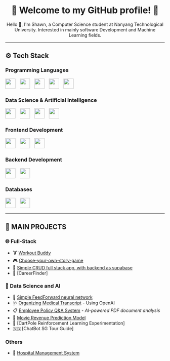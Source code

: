 <h1 align="center">🌟 Welcome to my GitHub profile! 🌟</h1>

<p align="center">
  Hello 👋, I'm Shawn, a Computer Science student at Nanyang Technological University. Interested in mainly software Development and Machine Learning fields.
</p>

---

## ⚙️ Tech Stack

### Programming Languages  
<span>
  <img src="https://cdn.jsdelivr.net/gh/devicons/devicon/icons/c/c-original.svg" width="32" style="margin-right: 10px;" />
  <img src="https://cdn.jsdelivr.net/gh/devicons/devicon/icons/python/python-original.svg" width="32" style="margin-right: 10px;" />
  <img src="https://cdn.jsdelivr.net/gh/devicons/devicon/icons/java/java-original.svg" width="32" style="margin-right: 10px;" />
  <img src="https://cdn.jsdelivr.net/gh/devicons/devicon/icons/javascript/javascript-original.svg" width="32" style="margin-right: 10px;" />
  <img src="https://cdn.jsdelivr.net/gh/devicons/devicon/icons/typescript/typescript-original.svg" width="32" />
</span>

### Data Science & Artificial Intelligence  
<span>
  <img src="https://cdn.jsdelivr.net/gh/devicons/devicon/icons/numpy/numpy-original.svg" width="32" style="margin-right: 10px;" />
  <img src="https://cdn.jsdelivr.net/gh/devicons/devicon/icons/pandas/pandas-original.svg" width="32" style="margin-right: 10px;" />
  <img src="https://cdn.jsdelivr.net/gh/devicons/devicon/icons/scikitlearn/scikitlearn-original.svg" width="32" style="margin-right: 10px;" />
  <img src="https://cdn.jsdelivr.net/gh/devicons/devicon/icons/pytorch/pytorch-original.svg" width="32" style="margin-right: 10px;" />
  
</span>

### Frontend Development  
<span>
  <img src="https://cdn.jsdelivr.net/gh/devicons/devicon/icons/react/react-original.svg" width="32" style="margin-right: 10px;" />
  <img src="https://cdn.jsdelivr.net/gh/devicons/devicon/icons/html5/html5-original.svg" width="32" style="margin-right: 10px;" />
  <img src="https://cdn.jsdelivr.net/gh/devicons/devicon/icons/css3/css3-original.svg" width="32" />
</span>

### Backend Development  
<span>
  <img src="https://cdn.jsdelivr.net/gh/devicons/devicon/icons/nodejs/nodejs-original.svg" width="32" style="margin-right: 10px;" />
  <img src="https://cdn.jsdelivr.net/gh/devicons/devicon/icons/express/express-original.svg" width="32" />
</span>

### Databases  
<span>
  <img src="https://cdn.jsdelivr.net/gh/devicons/devicon/icons/mysql/mysql-original.svg" width="32" style="margin-right: 10px;" />
  <img src="https://cdn.jsdelivr.net/gh/devicons/devicon/icons/mongodb/mongodb-original.svg" width="32" />
</span>

---

## 👑 MAIN PROJECTS

### 🌐 Full-Stack
- 🏋️ [Workout Buddy](https://github.com/shawnchow7/mern-workout-authentication)
- 🎮 [Choose-your-own-story-game](https://github.com/shawnchow7/Choose-your-own-Story-Game)
- 🥤 [Simple CRUD full stack app, with backend as supabase](https://github.com/shawnchow7/supaBase-Full-Stack)
- 📘 [CareerFinder]

### 🤖 Data Science and AI
- 🥀 [Simple FeedForward neural network](https://github.com/shawnchow7/simpleNeuralNetwork)
- 🩺 [Organizing Medical Transcript](https://github.com/shawnchow7/Organizing-Medical-Transcript) - Using OpenAI
- 📋 [Employee Policy Q&A System](https://github.com/shawnchow7/employee-policy-qa) - *AI-powered PDF document analysis*
- 🍿 [Movie Revenue Prediction Model](https://github.com/shawnchow7/movie-prediction-revenue)
- 🛞 [CartPole Reinforcement Learning Experimentation] 
- 🇸🇬 [ChatBot SG Tour Guide]


### Others
- 🏥 [Hospital Management System](https://github.com/shawnchow7/Hospital-Management-System)

